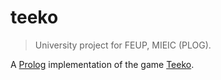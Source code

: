 # teeko

> University project for FEUP, MIEIC (PLOG).

A [Prolog][1] implementation of the game [Teeko][2].

[1]: https://en.wikipedia.org/wiki/Prolog
[2]: https://en.wikipedia.org/wiki/Teeko

